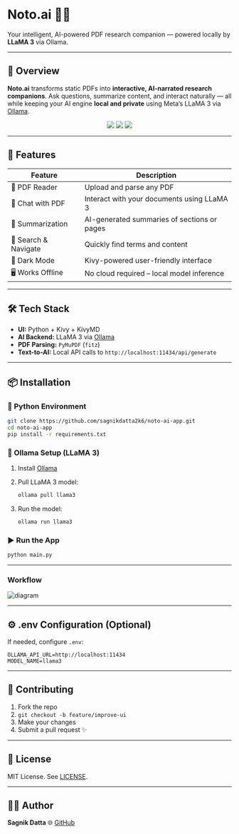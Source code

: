 # Noto.ai 📝🧠

Your intelligent, AI-powered PDF research companion — powered locally by **LLaMA 3** via Ollama.

---

## 🌟 Overview

**Noto.ai** transforms static PDFs into **interactive, AI-narrated research companions**. Ask questions, summarize content, and interact naturally — all while keeping your AI engine **local and private** using Meta’s LLaMA 3 via [Ollama](https://ollama.com/).

<p align="center">
  <img src="https://img.shields.io/badge/Language-Python-blue?style=flat-square" />
  <img src="https://img.shields.io/badge/Framework-Kivy-red?style=flat-square&logo=streamlit" />
  <img src="https://img.shields.io/badge/Model-LLaMA%203-blueviolet?style=flat-square" />
</p>

---

## 🚀 Features

| Feature              | Description                                 |
| -------------------- | ------------------------------------------- |
| 📄 PDF Reader        | Upload and parse any PDF                    |
| 🤖 Chat with PDF     | Interact with your documents using LLaMA 3  |
| 🧠 Summarization     | AI-generated summaries of sections or pages |
| 📍 Search & Navigate | Quickly find terms and content              |
| 🌙 Dark Mode         | Kivy-powered user-friendly interface        |
| 🖥️ Works Offline    | No cloud required – local model inference   |

---

## 🛠️ Tech Stack

* **UI:** Python + Kivy + KivyMD
* **AI Backend:** LLaMA 3 via [Ollama](https://ollama.com)
* **PDF Parsing:** `PyMuPDF` (`fitz`)
* **Text-to-AI:** Local API calls to `http://localhost:11434/api/generate`

---

## 📦 Installation

### 🐍 Python Environment

```bash
git clone https://github.com/sagnikdatta2k6/noto-ai-app.git
cd noto-ai-app
pip install -r requirements.txt
```

### 🤖 Ollama Setup (LLaMA 3)

1. Install [Ollama](https://ollama.com)
2. Pull LLaMA 3 model:

   ```bash
   ollama pull llama3
   ```
3. Run the model:

   ```bash
   ollama run llama3
   ```

### ▶️ Run the App

```bash
python main.py
```

---

### Workflow

![diagram](https://github.com/user-attachments/assets/49dfbec6-ee8c-4c38-a2fa-5ee70d825a50)


---

## ⚙️ .env Configuration (Optional)

If needed, configure `.env`:

```
OLLAMA_API_URL=http://localhost:11434
MODEL_NAME=llama3
```
---

## 🤝 Contributing

1. Fork the repo
2. `git checkout -b feature/improve-ui`
3. Make your changes
4. Submit a pull request ✨

---

## 📜 License

MIT License. See [LICENSE](LICENSE).

---

## 🙋‍♂️ Author

**Sagnik Datta**
🌐 [GitHub](https://github.com/sagnikdatta2k6)
